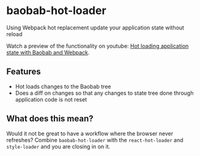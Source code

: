# baobab-hot-loader
Using Webpack hot replacement update your application state without reload

Watch a preview of the functionality on youtube: [Hot loading application state with Baobab and Webpack](https://www.youtube.com/watch?v=iVYF-_gjJGg).

## Features
- Hot loads changes to the Baobab tree
- Does a diff on changes so that any changes to state tree done through application code is not reset

## What does this mean?
Would it not be great to have a workflow where the browser never refreshes? Combine `baobab-hot-loader` with the `react-hot-loader` and `style-loader` and you are closing in on it.